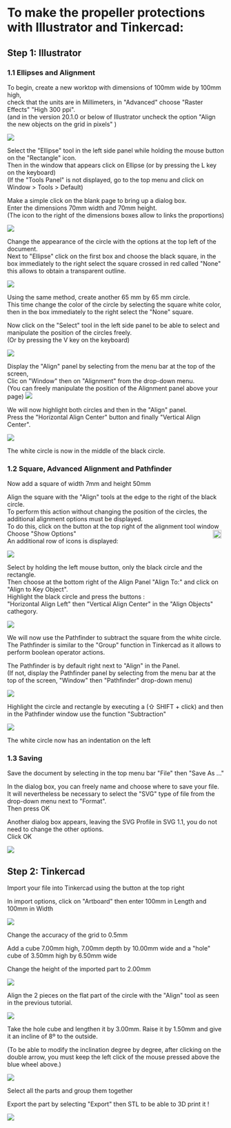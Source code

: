 # To make the propeller protections with Illustrator and Tinkercad:

## Step 1: Illustrator

### 1.1 Ellipses and Alignment

To begin, create a new worktop with dimensions of 100mm wide by 100mm high,  
check that the units are in Millimeters, in "Advanced" choose "Raster Effects" "High 300 ppi".  
(and in the version 20.1.0 or below of Illustrator uncheck the option "Align the new objects on the grid in pixels" )

![](Gifs2/05.gif)

Select the "Ellipse" tool in the left side panel while holding the mouse button on the "Rectangle" icon.  
Then in the window that appears click on Ellipse (or by pressing the L key on the keyboard)  
(If the "Tools Panel" is not displayed, go to the top menu and click on Window > Tools > Default)

Make a simple click on the blank page to bring up a dialog box.  
Enter the dimensions 70mm width and 70mm height.  
(The icon to the right of the dimensions boxes allow to links the proportions)

<img src="Gifs2/Ellipse_Box.png">

Change the appearance of the circle with the options at the top left of the document.  
Next to "Ellipse" click on the first box and choose the black square, in the box immediately to the right select the square crossed in red called "None" this allows to obtain a transparent outline.

![](Gifs2/06.gif)

Using the same method, create another 65 mm by 65 mm circle.  
This time change the color of the circle by selecting the square white color, then in the box immediately to the right select the "None" square.

Now click on the "Select" tool in the left side panel to be able to select and manipulate the position of the circles freely.  
(Or by pressing the V key on the keyboard)

![](Gifs2/07.gif)

Display the "Align" panel by selecting from the menu bar at the top of the screen,  
Clic on "Window" then on "Alignment" from the drop-down menu.  
(You can freely manipulate the position of the Alignment panel above your page)
<img src="Gifs2/Alignement_Simple_Box.png">

We will now highlight both circles and then in the "Align" panel.  
Press the "Horizontal Align Center" button and finally "Vertical Align Center".

![](Gifs2/08.gif)

The white circle is now in the middle of the black circle.

### 1.2 Square, Advanced Alignment and Pathfinder

Now add a square of width 7mm and height 50mm

Align the square with the "Align" tools at the edge to the right of the black circle.  
To perform this action without changing the position of the circles, the additional alignment options must be displayed.  
To do this, click on the button at the top right of the alignment tool window <img src="Gifs2/Options.svg" style="float : right;margin-right: 7px;" width="20" height="20">
Choose "Show Options"  
An additional row of icons is displayed:

<img src="Gifs2/Alignement_Box.png">

Select by holding the left mouse button, only the black circle and the rectangle.  
Then choose at the bottom right of the Align Panel "Align To:" and click on "Align to Key Object".  
Highlight the black circle and press the buttons :  
"Horizontal Align Left" then "Vertical Align Center" in the "Align Objects" cathegory.

![](Gifs2/09.gif)

We will now use the Pathfinder to subtract the square from the white circle.  
The Pathfinder is similar to the "Group" function in Tinkercad as it allows to perform boolean operator actions.

The Pathfinder is by default right next to "Align" in the Panel.  
(If not, display the Pathfinder panel by selecting from the menu bar at the top of the screen,
"Window" then "Pathfinder" drop-down menu)

<img src="Gifs2/Pathfinder_box.png">

Highlight the circle and rectangle by executing a (⇧ SHIFT + click) and then in the Pathfinder window use the function "Subtraction"

![](Gifs2/10.gif)

The white circle now has an indentation on the left

### 1.3 Saving

Save the document by selecting in the top menu bar "File" then "Save As ..."

In the dialog box, you can freely name and choose where to save your file.  
It will nevertheless be necessary to select the "SVG" type of file from the drop-down menu next to "Format".  
Then press OK

Another dialog box appears, leaving the SVG Profile in SVG 1.1, you do not need to change the other options.  
Click OK

![](Gifs2/11.gif)

## Step 2: Tinkercad

Import your file into Tinkercad using the button at the top right

In import options, click on "Artboard" then enter 100mm in Length and 100mm in Width

![](Gifs2/12.gif)

Change the accuracy of the grid to 0.5mm

Add a cube 7.00mm high, 7.00mm depth by 10.00mm wide and a "hole" cube of 3.50mm high by 6.50mm wide

Change the height of the imported part to 2.00mm

![](Gifs2/13.gif)

Align the 2 pieces on the flat part of the circle with the "Align" tool as seen in the previous tutorial.

![](Gifs2/14.gif)

Take the hole cube and lengthen it by 3.00mm.
Raise it by 1.50mm and give it an incline of 8º to the outside.

(To be able to modify the inclination degree by degree, after clicking on the double arrow, you must keep the left click of the mouse pressed above the blue wheel above.)

![](Gifs2/15.gif)

Select all the parts and group them together

Export the part by selecting "Export" then STL to be able to 3D print it !

![](Gifs2/16.gif)
